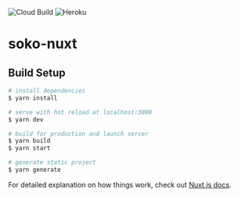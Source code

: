 ![Cloud Build](https://storage.googleapis.com/soko-51dd8-badges/builds/soko-nuxt/branches/master.svg)
![Heroku](http://heroku-badge.herokuapp.com/?app=soko-web-test&root=/)

# soko-nuxt

## Build Setup

```bash
# install dependencies
$ yarn install

# serve with hot reload at localhost:3000
$ yarn dev

# build for production and launch server
$ yarn build
$ yarn start

# generate static project
$ yarn generate
```

For detailed explanation on how things work, check out [Nuxt.js docs](https://nuxtjs.org).
